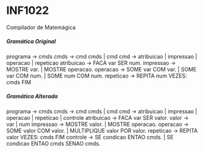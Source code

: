 # INF1022
Compilador de Matemágica

##### Gramática Original

programa    → cmds
cmds        → cmd cmds | cmd
cmd         → atribuicao | impressao | operacao | repeticao
atribuicao  → FACA var SER num.
impressao   → MOSTRE var. | MOSTRE operacao.
operacao    → SOME var COM var. | SOME var COM num. | SOME num COM num.
repeticao   → REPITA num VEZES: cmds FIM

##### Gramática Alterada

programa    → cmds
cmds        → cmd cmds | cmd
cmd         → atribuicao | impressao | operacao | repeticao | controle
atribuicao  → FACA var SER valor.
valor       → var | num
impressao   → MOSTRE valor. | MOSTRE operacao.
operacao    → SOME valor COM valor. | MULTIPLIQUE valor POR valor.
repeticao   → REPITA valor VEZES: cmds FIM
controle    → SE condicao ENTAO cmds. | SE condicao ENTAO cmds SENAO cmds.
